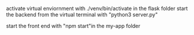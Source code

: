 activate virtual enviornment with ./venv/bin/activate in the flask folder
start the backend from the virtual terminal with "python3 server.py"

start the front end with "npm start"in the my-app folder